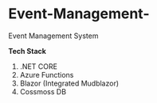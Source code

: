 # Event-Management-
Event Management System

**Tech Stack**
1. .NET CORE
2. Azure Functions
3. Blazor (Integrated Mudblazor)
4. Cossmoss DB
